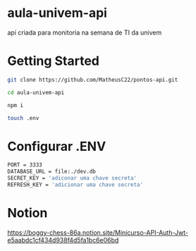 # aula-univem-api
api criada para monitoria na semana de TI da univem
# Getting Started
```bash
git clone https://github.com/MatheusC22/pontos-api.git

cd aula-univem-api

npm i

touch .env
```
# Configurar .ENV
```bash
PORT = 3333
DATABASE_URL = file:./dev.db
SECRET_KEY = 'adiconar uma chave secreta'
REFRESH_KEY = 'adicionar uma chave secreta'

```
# Notion
https://boggy-chess-86a.notion.site/Minicurso-API-Auth-Jwt-e5aabdc1cf434d938f4d5fa1bc6e06bd
